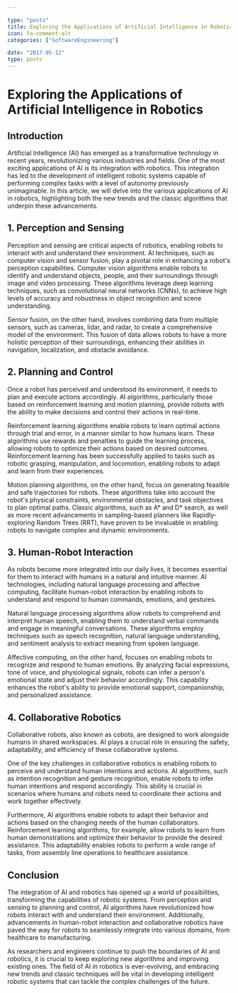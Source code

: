 ```yaml
---

type: "posts"
title: Exploring the Applications of Artificial Intelligence in Robotics
icon: fa-comment-alt
categories: ["SoftwareEngineering"]

date: "2017-05-12"
type: posts
---
```





# Exploring the Applications of Artificial Intelligence in Robotics

## Introduction

Artificial Intelligence (AI) has emerged as a transformative technology in recent years, revolutionizing various industries and fields. One of the most exciting applications of AI is its integration with robotics. This integration has led to the development of intelligent robotic systems capable of performing complex tasks with a level of autonomy previously unimaginable. In this article, we will delve into the various applications of AI in robotics, highlighting both the new trends and the classic algorithms that underpin these advancements.

## 1. Perception and Sensing

Perception and sensing are critical aspects of robotics, enabling robots to interact with and understand their environment. AI techniques, such as computer vision and sensor fusion, play a pivotal role in enhancing a robot's perception capabilities. Computer vision algorithms enable robots to identify and understand objects, people, and their surroundings through image and video processing. These algorithms leverage deep learning techniques, such as convolutional neural networks (CNNs), to achieve high levels of accuracy and robustness in object recognition and scene understanding.

Sensor fusion, on the other hand, involves combining data from multiple sensors, such as cameras, lidar, and radar, to create a comprehensive model of the environment. This fusion of data allows robots to have a more holistic perception of their surroundings, enhancing their abilities in navigation, localization, and obstacle avoidance.

## 2. Planning and Control

Once a robot has perceived and understood its environment, it needs to plan and execute actions accordingly. AI algorithms, particularly those based on reinforcement learning and motion planning, provide robots with the ability to make decisions and control their actions in real-time.

Reinforcement learning algorithms enable robots to learn optimal actions through trial and error, in a manner similar to how humans learn. These algorithms use rewards and penalties to guide the learning process, allowing robots to optimize their actions based on desired outcomes. Reinforcement learning has been successfully applied to tasks such as robotic grasping, manipulation, and locomotion, enabling robots to adapt and learn from their experiences.

Motion planning algorithms, on the other hand, focus on generating feasible and safe trajectories for robots. These algorithms take into account the robot's physical constraints, environmental obstacles, and task objectives to plan optimal paths. Classic algorithms, such as A* and D* search, as well as more recent advancements in sampling-based planners like Rapidly-exploring Random Trees (RRT), have proven to be invaluable in enabling robots to navigate complex and dynamic environments.

## 3. Human-Robot Interaction

As robots become more integrated into our daily lives, it becomes essential for them to interact with humans in a natural and intuitive manner. AI technologies, including natural language processing and affective computing, facilitate human-robot interaction by enabling robots to understand and respond to human commands, emotions, and gestures.

Natural language processing algorithms allow robots to comprehend and interpret human speech, enabling them to understand verbal commands and engage in meaningful conversations. These algorithms employ techniques such as speech recognition, natural language understanding, and sentiment analysis to extract meaning from spoken language.

Affective computing, on the other hand, focuses on enabling robots to recognize and respond to human emotions. By analyzing facial expressions, tone of voice, and physiological signals, robots can infer a person's emotional state and adjust their behavior accordingly. This capability enhances the robot's ability to provide emotional support, companionship, and personalized assistance.

## 4. Collaborative Robotics

Collaborative robots, also known as cobots, are designed to work alongside humans in shared workspaces. AI plays a crucial role in ensuring the safety, adaptability, and efficiency of these collaborative systems.

One of the key challenges in collaborative robotics is enabling robots to perceive and understand human intentions and actions. AI algorithms, such as intention recognition and gesture recognition, enable robots to infer human intentions and respond accordingly. This ability is crucial in scenarios where humans and robots need to coordinate their actions and work together effectively.

Furthermore, AI algorithms enable robots to adapt their behavior and actions based on the changing needs of the human collaborators. Reinforcement learning algorithms, for example, allow robots to learn from human demonstrations and optimize their behavior to provide the desired assistance. This adaptability enables robots to perform a wide range of tasks, from assembly line operations to healthcare assistance.

## Conclusion

The integration of AI and robotics has opened up a world of possibilities, transforming the capabilities of robotic systems. From perception and sensing to planning and control, AI algorithms have revolutionized how robots interact with and understand their environment. Additionally, advancements in human-robot interaction and collaborative robotics have paved the way for robots to seamlessly integrate into various domains, from healthcare to manufacturing.

As researchers and engineers continue to push the boundaries of AI and robotics, it is crucial to keep exploring new algorithms and improving existing ones. The field of AI in robotics is ever-evolving, and embracing new trends and classic techniques will be vital in developing intelligent robotic systems that can tackle the complex challenges of the future.